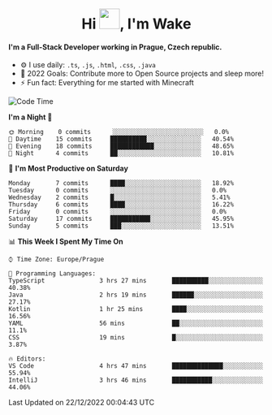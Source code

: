 <h1 align="center">Hi <img src="https://raw.githubusercontent.com/MrWakeCZ/MrWakeCZ/master/Hi.gif" width="40px" />, I'm Wake</h1>

#### I'm a Full-Stack Developer working in Prague, Czech republic.
- ⚙️ I use daily: `.ts`, `.js`, `.html`, `.css`, `.java`
- 🥅 2022 Goals: Contribute more to Open Source projects and sleep more!
- ⚡ Fun fact: Everything for me started with Minecraft

<!--START_SECTION:waka-->
![Code Time](http://img.shields.io/badge/Code%20Time-2%2C870%20hrs%2010%20mins-blue)

**I'm a Night 🦉** 

```text
🌞 Morning    0 commits      ░░░░░░░░░░░░░░░░░░░░░░░░░   0.0% 
🌆 Daytime    15 commits     ██████████░░░░░░░░░░░░░░░   40.54% 
🌃 Evening    18 commits     ████████████░░░░░░░░░░░░░   48.65% 
🌙 Night      4 commits      ██░░░░░░░░░░░░░░░░░░░░░░░   10.81%

```
📅 **I'm Most Productive on Saturday** 

```text
Monday       7 commits      ████░░░░░░░░░░░░░░░░░░░░░   18.92% 
Tuesday      0 commits      ░░░░░░░░░░░░░░░░░░░░░░░░░   0.0% 
Wednesday    2 commits      █░░░░░░░░░░░░░░░░░░░░░░░░   5.41% 
Thursday     6 commits      ████░░░░░░░░░░░░░░░░░░░░░   16.22% 
Friday       0 commits      ░░░░░░░░░░░░░░░░░░░░░░░░░   0.0% 
Saturday     17 commits     ███████████░░░░░░░░░░░░░░   45.95% 
Sunday       5 commits      ███░░░░░░░░░░░░░░░░░░░░░░   13.51%

```


📊 **This Week I Spent My Time On** 

```text
⌚︎ Time Zone: Europe/Prague

💬 Programming Languages: 
TypeScript               3 hrs 27 mins       ██████████░░░░░░░░░░░░░░░   40.38% 
Java                     2 hrs 19 mins       ██████░░░░░░░░░░░░░░░░░░░   27.17% 
Kotlin                   1 hr 25 mins        ████░░░░░░░░░░░░░░░░░░░░░   16.56% 
YAML                     56 mins             ██░░░░░░░░░░░░░░░░░░░░░░░   11.1% 
CSS                      19 mins             █░░░░░░░░░░░░░░░░░░░░░░░░   3.87%

🔥 Editors: 
VS Code                  4 hrs 47 mins       ██████████████░░░░░░░░░░░   55.94% 
IntelliJ                 3 hrs 46 mins       ███████████░░░░░░░░░░░░░░   44.06%

```


 Last Updated on 22/12/2022 00:04:43 UTC
<!--END_SECTION:waka-->
